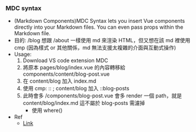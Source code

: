 
### MDC syntax
- (Markdown Components)MDC Syntax lets you insert Vue components directly into your Markdown files. You can even pass props within the Markdown file.
- 目的: /blog 想跟 /about 一樣使用 md 來渲染 HTML，但又想在該 md 裡使用 cmp (因為樣式 or 其他關係，md 無法支援太複雜的介面與互動式操作) 
- Usage:
  1. Download VS code extension MDC
  2. 將原本 pages/blog/index.vue 的內容轉移給 components/content/blog-post.vue
  3. 在 content/blog 加入 index.md
  4. 使用 cmp: ::<cmp-name> ; content/blog 加入 ::blog-posts
  5. 此時會多 /components/blog-post.vue 會多 render 一個 path，就是 content/blog/index.md 這不屬於 blog-posts 需濾掉
     -  使用 where()
- Ref
  - [Link](https://dev.to/ceceliacreates/document-driven-mode-in-nuxt-content-v2-42em)